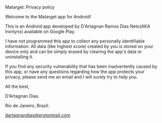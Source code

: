 Matarget: Privacy policy

Welcome to the Matarget app for Android!

This is an Android app developed by D'Artagnan Ramos Dias Neto(AKA Ironlynx) available on Google Play.

I have not programmed this app to collect any personally identifiable information. All data (like highest score) created by you is stored on your device only and can be simply erased by clearing the app's data or uninstalling it.

If you find any security vulnerability that has been inadvertently caused by this app, or have any questions regarding how the app protects your privacy, please send me an email and I will surely try to help you.

All the best,


D'Artagnan Dias.

Rio de Janeiro, Brazil.

dartagnandias@protonmail.com  
